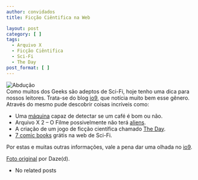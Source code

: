 ```yaml
---
author: convidados
title: Ficção Ciêntifica na Web

layout: post
category: [ ]
tags:
  - Arquivo X
  - Ficção Ciêntifica
  - Sci-Fi
  - The Day
post_format: [ ]
---
```

![Abdução][1]  
Como muitos dos Geeks são adeptos de Sci-Fi, hoje tenho uma dica para nossos leitores. Trata-se do blog [io9][2], que notícia muito bem esse gênero. Através do mesmo pude descobrir coisas incríveis como: 

*   Uma [máquina][3] capaz de detectar se um café é bom ou não.
*   Arquivo X 2 – O Filme possivelmente não terá [aliens][4].
*   A criação de um jogo de ficção científica chamado [The Day][5].
*   [7 comic books][6] grátis na web de Sci-Fi.

Por estas e muitas outras informações, vale a pena dar uma olhada no [io9][2]. 

[Foto original][7] por Daze(d). 


*   No related posts












 [1]: http://vidageek.net/wp-content/uploads/2008/02/alien.jpg
 [2]: http://io9.com/ "io9"
 [3]: http://io9.com/354805/a-machine-that-can-taste-the-difference-between-good-and-bad-coffee "A Machine That Can Taste the Difference Between Good and Bad Coffee"
 [4]: http://io9.com/346089/no-aliens-in-x+files-2 "No Aliens In X-Files 2?"
 [5]: http://io9.com/345890/giant-robot-repairs-the-arc-de-triomphe "Giant Robot Repairs the Arc de Triomphe"
 [6]: http://io9.com/345292/seven-addictive-scifi-comic-books-free-online "Seven Addictive Scifi Comic Books Free Online"
 [7]: http://flickr.com/photos/maliceinspookyland/1890325566/





